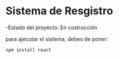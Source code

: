 <h1> Sistema de Resgistro</h1>

-Estado del proyecto: En costrucción

para ajecutar el sistema, debes de poner:

```npm install react```
